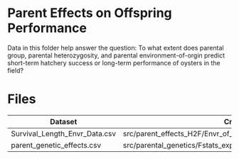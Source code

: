 # Parent Effects on Offspring Performance
Data in this folder help answer the question: To what extent does parental group, parental heterozygosity, and parental environment-of-orgin predict short-term hatchery success or long-term performance of oysters in the field?

# Files

| Dataset    | Created in |
| -------- | ------- |
| Survival_Length_Envr_Data.csv  |  src/parent_effects_H2F/Envr_of_Origin_Length_Survival_Hatchery.Rmd   |
| parent_genetic_effects.csv |  src/parental_genetics/Fstats_experimental.Rmd   |
